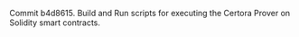 Commit b4d8615.                    Build and Run scripts for executing the Certora Prover on Solidity smart contracts.